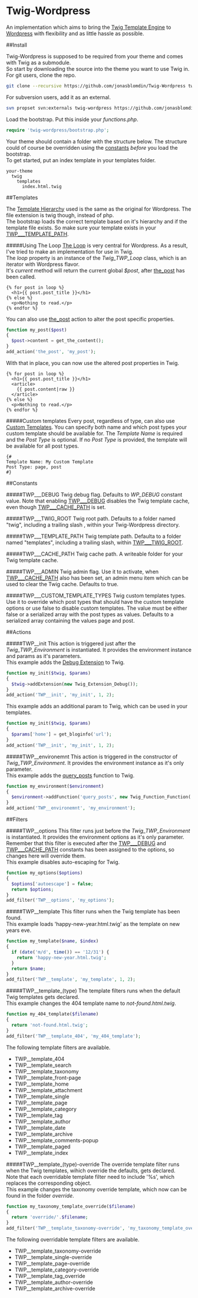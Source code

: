 Twig-Wordpress
==============

An implementation which aims to bring the [Twig Template Engine](http://twig.sensiolabs.org) to [Wordpress](http://wordpress.org) with flexibility and as little hassle as possible.

##Install

Twig-Wordpress is supposed to be required from your theme and comes with Twig as a submodule.  
So start by downloading the source into the theme you want to use Twig in.  
For git users, clone the repo.
```bash
git clone --recursive https://github.com/jonasblomdin/Twig-Wordpress twig-wordpress
```
For subversion users, add it as an external.
```bash
svn propset svn:externals twig-wordpress https://github.com/jonasblomdin/Twig-Wordpress/trunk
```
Load the bootstrap. Put this inside your *functions.php*.
```php
require 'twig-wordpress/bootstrap.php';
```
Your theme should contain a folder with the structure below. The structure could of course be overridden using the [constants](#constants) *before* you load the bootstrap.  
To get started, put an index template in your templates folder. 

    your-theme
      twig
        templates
          index.html.twig

##Templates

The [Template Hierarchy](http://codex.wordpress.org/Template_Hierarchy) used is the same as the original for Wordpress. The file extension is twig though, instead of php.  
The bootstrap loads the correct template based on it's hierarchy and if the template file exists. So make sure your template exists in your [TWP___TEMPLATE_PATH](#twp___template_path).

#####Using The Loop
[The Loop](http://codex.wordpress.org/The_Loop) is very central for Wordpress. As a result, I've tried to make an implementation for use in Twig.  
The *loop* property is an instance of the *Twig\_TWP\_Loop* class, which is an iterator with Wordpress flavor.  
It's *current* method will return the current global *$post*, after [the_post](http://codex.wordpress.org/Function_Reference/the_post) has been called.
```jinja
{% for post in loop %}
  <h1>{{ post.post_title }}</h1>
{% else %}
  <p>Nothing to read.</p>
{% endfor %}
```

You can also use [the_post](http://codex.wordpress.org/Plugin_API/Action_Reference/the_post) action to alter the post specific properties.
```php
function my_post($post)
{
  $post->content = get_the_content();
}
add_action('the_post', 'my_post');
```

With that in place, you can now use the altered post properties in Twig.
```jinja
{% for post in loop %}
  <h1>{{ post.post_title }}</h1>
  <article>
    {{ post.content|raw }}
  </article>
{% else %}
  <p>Nothing to read.</p>
{% endfor %}
```

#####Custom templates
Every post, regardless of type, can also use [Custom Templates](http://codex.wordpress.org/Page_Templates). 
You can specify both name and which post types your custom template should be available for. The *Template Name* is required and the *Post Type* is optional. If no *Post Type* is provided, the template will be available for all post types.
```jinja
{#
Template Name: My Custom Template
Post Type: page, post
#}
```

##Constants

#####TWP___DEBUG
Twig debug flag. Defaults to *WP_DEBUG* constant value. Note that enabling [TWP___DEBUG](#twp___debug) disables the Twig template cache, even though [TWP___CACHE_PATH](#twp___cache_path) is set.

#####TWP___TWIG_ROOT
Twig root path. Defaults to a folder named "twig", including a trailing slash , within your Twig-Wordpress directory.

#####TWP___TEMPLATE_PATH
Twig template path. Defaulta to a folder named "templates", including a trailing slash, within [TWP___TWIG_ROOT](#twp___twig_root).

#####TWP___CACHE_PATH
Twig cache path. A writeable folder for your Twig template cache.

#####TWP___ADMIN
Twig admin flag. Use it to activate, when [TWP___CACHE_PATH](#twp___cache_path) also has been set, an admin menu item which can be used to clear the Twig cache. Defaults to true. 

#####TWP\___CUSTOM\_TEMPLATE\_TYPES
Twig custom templates types. Use it to override which post types that should have the custom template options or use false to disable custom templates. The value must be either false or a serialized array with the post types as values. Defaults to a serialized array containing the values page and post.

##Actions

#####TWP__init
This action is triggered just after the *Twig\_TWP\_Environment* is instantiated. It provides the environment instance and params as it's parameters.  
This example adds the [Debug Extension](http://twig.sensiolabs.org/doc/extensions/debug.html) to Twig.
```php
function my_init($twig, $params)
{
  $twig->addExtension(new Twig_Extension_Debug());
}
add_action('TWP__init', 'my_init', 1, 2);
```

This example adds an additional param to Twig, which can be used in your templates.
```php
function my_init($twig, $params)
{
  $params['home'] = get_bloginfo('url');
}
add_action('TWP__init', 'my_init', 1, 2);
```

#####TWP__environemnt
This action is triggered in the constructor of *Twig\_TWP\_Environment*. It provides the environment instance as it's only parameter.  
This example adds the [query_posts](http://codex.wordpress.org/Function_Reference/query_posts) function to Twig.
```php
function my_environment($environment)
{
  $environment->addFunction('query_posts', new Twig_Function_Function('query_posts'));
}
add_action('TWP__environemnt', 'my_environment');
```

##Filters

#####TWP__options
This filter runs just before the *Twig\_TWP\_Environment* is instantiated. It provides the environment options as it's only parameter.  
Remember that this filter is executed after the [TWP___DEBUG](#twp___debug) and [TWP___CACHE_PATH](#twp___cache_path) constants has been assigned to the options, so changes here will override them.  
This example disables auto-escaping for Twig.
```php
function my_options($options)
{
  $options['autoescape'] = false;
  return $options;
}
add_filter('TWP__options', 'my_options');
```

#####TWP__template
This filter runs when the Twig template has been found.  
This example loads 'happy-new-year.html.twig' as the template on new years eve.
```php
function my_template($name, $index)
{
  if (date('m/d', time()) == '12/31') {
    return 'happy-new-year.html.twig';
  }
  return $name;
}
add_filter('TWP__template', 'my_template', 1, 2);
```

#####TWP\__template\_(type)
The template filters runs when the default Twig templates gets declared.  
This example changes the 404 template name to *not-found.html.twig*.
```php
function my_404_template($filename)
{
  return 'not-found.html.twig';
}
add_filter('TWP__template_404', 'my_404_template');
```

The following template filters are available.

- TWP\__template\_404
- TWP\__template\_search
- TWP\__template\_taxonomy
- TWP\__template\_front-page
- TWP\__template\_home
- TWP\__template\_attachment
- TWP\__template\_single
- TWP\__template\_page
- TWP\__template\_category
- TWP\__template\_tag
- TWP\__template\_author
- TWP\__template\_date
- TWP\__template\_archive
- TWP\__template\_comments-popup
- TWP\__template\_paged
- TWP\__template\_index

#####TWP\__template\_(type)-override
The override template filter runs when the Twig templates, wihich override the defaults, gets declared.  
Note that each overridable template filter need to include '%s', which replaces the corresponding object.  
This example changes the taxonomy override template, which now can be found in the folder *override*.
```php
function my_taxonomy_template_override($filename)
{
  return 'override/'.$filename;
}
add_filter('TWP__template_taxonomy-override', 'my_taxonomy_template_override');
```

The following overridable template filters are available.

- TWP\__template\_taxonomy-override
- TWP\__template\_single-override
- TWP\__template\_page-override
- TWP\__template\_category-override
- TWP\__template\_tag_override
- TWP\__template\_author-override
- TWP\__template\_archive-override